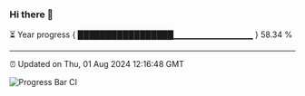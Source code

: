 ### Hi there 👋

⏳ Year progress { █████████████████▁▁▁▁▁▁▁▁▁▁▁▁▁ } 58.34 %

---

⏰ Updated on Thu, 01 Aug 2024 12:16:48 GMT

![Progress Bar CI](https://github.com/Shyam-Makwana/GitHub-Actions-Demo/workflows/Progress%20Bar%20CI/badge.svg)
